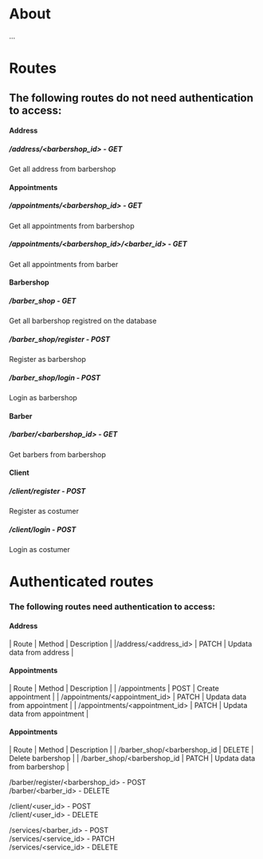 # About

...


# Routes
  
## The following routes do not need authentication to access:  
  
 
#### Address

##### /address/<barbershop_id> - GET  
Get all address from barbershop  
  
  
#### Appointments

##### /appointments/<barbershop_id> - GET  
Get all appointments from barbershop  
  
##### /appointments/<barbershop_id>/<barber_id> - GET  
Get all appointments from barber  
  
  
#### Barbershop
##### /barber_shop - GET  
Get all barbershop registred on the database  
  
##### /barber_shop/register - POST  
Register as barbershop
  
##### /barber_shop/login - POST  
Login as barbershop  
  
  
#### Barber
##### /barber/<barbershop_id> - GET  
Get barbers from barbershop  
  
  
#### Client
##### /client/register - POST  
Register as costumer  
  
##### /client/login - POST  
Login as costumer  
  
  
# Authenticated routes
  
### The following routes need authentication to access:
  
#### Address

| Route | Method | Description |
|/address/<address_id> | PATCH | Updata data from address |

#### Appointments

| Route | Method | Description |
| /appointments | POST | Create appointment |
| /appointments/<appointment_id> | PATCH | Updata data from appointment |
| /appointments/<appointment_id> | PATCH | Updata data from appointment |

#### Appointments

| Route | Method | Description |
| /barber_shop/<barbershop_id | DELETE | Delete barbershop |
| /barber_shop/<barbershop_id | PATCH | Updata data from barbershop |
  
  
/barber/register/<barbershop_id> - POST  
/barber/<barber_id> - DELETE  
  
/client/<user_id> - POST  
/client/<user_id> - DELETE  
  
/services/<barber_id> - POST  
/services/<service_id> - PATCH  
/services/<service_id> - DELETE  

